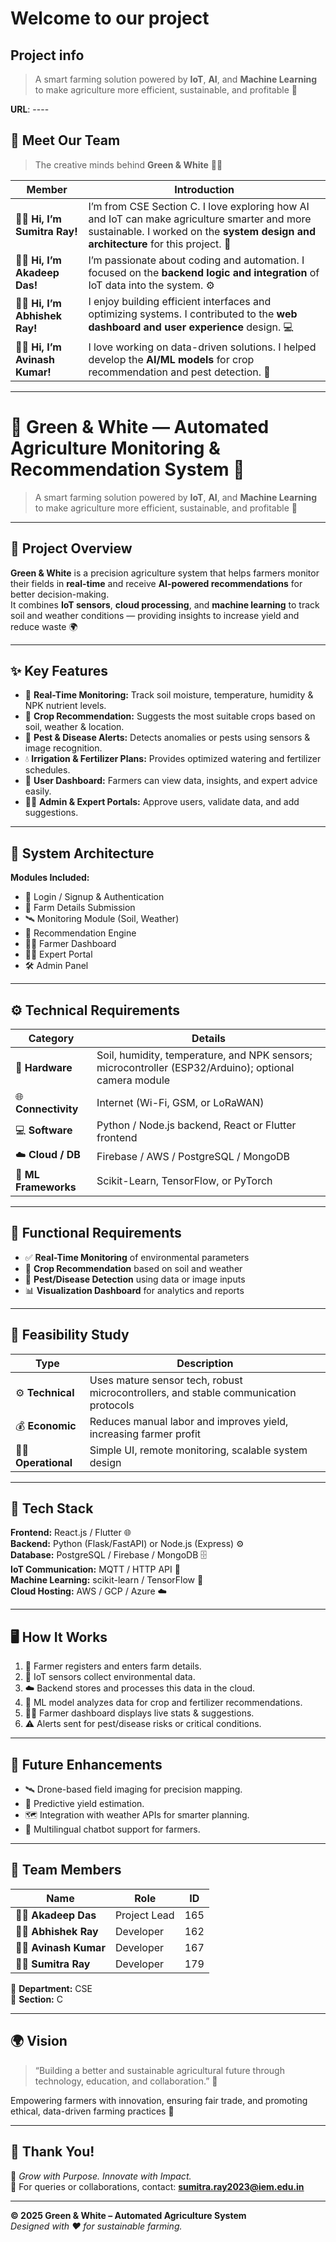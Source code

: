 # Welcome to our project

## Project info
> A smart farming solution powered by **IoT**, **AI**, and **Machine Learning** to make agriculture more efficient, sustainable, and profitable 🌱


**URL**: ----

## 👋 Meet Our Team

> The creative minds behind **Green & White** 🌾💡

| Member | Introduction |
|---------|---------------|
| 👩‍💻 **Hi, I’m Sumitra Ray!** | I’m from CSE Section C. I love exploring how AI and IoT can make agriculture smarter and more sustainable. I worked on the **system design and architecture** for this project. 🌱 |
| 👨‍💻 **Hi, I’m Akadeep Das!** | I’m passionate about coding and automation. I focused on the **backend logic and integration** of IoT data into the system. ⚙️ |
| 👨‍💻 **Hi, I’m Abhishek Ray!** | I enjoy building efficient interfaces and optimizing systems. I contributed to the **web dashboard and user experience** design. 💻 |
| 👨‍💻 **Hi, I’m Avinash Kumar!** | I love working on data-driven solutions. I helped develop the **AI/ML models** for crop recommendation and pest detection. 🤖 |

---

# 🌾 Green & White — Automated Agriculture Monitoring & Recommendation System 🤖

> A smart farming solution powered by **IoT**, **AI**, and **Machine Learning** to make agriculture more efficient, sustainable, and profitable 🌱

---

## 🚀 Project Overview
**Green & White** is a precision agriculture system that helps farmers monitor their fields in **real-time** and receive **AI-powered recommendations** for better decision-making.  
It combines **IoT sensors**, **cloud processing**, and **machine learning** to track soil and weather conditions — providing insights to increase yield and reduce waste 🌍

---

## ✨ Key Features
- 📡 **Real-Time Monitoring:** Track soil moisture, temperature, humidity & NPK nutrient levels.  
- 🌾 **Crop Recommendation:** Suggests the most suitable crops based on soil, weather & location.  
- 🐛 **Pest & Disease Alerts:** Detects anomalies or pests using sensors & image recognition.  
- 💧 **Irrigation & Fertilizer Plans:** Provides optimized watering and fertilizer schedules.  
- 📱 **User Dashboard:** Farmers can view data, insights, and expert advice easily.  
- 👨‍💻 **Admin & Expert Portals:** Approve users, validate data, and add suggestions.  

---

## 🧠 System Architecture

**Modules Included:**
- 👤 Login / Signup & Authentication  
- 🧾 Farm Details Submission  
- 🛰️ Monitoring Module (Soil, Weather)  
- 🧮 Recommendation Engine  
- 🧑‍🌾 Farmer Dashboard  
- 🧑‍🏫 Expert Portal  
- 🛠️ Admin Panel  

---

## ⚙️ Technical Requirements
| Category | Details |
|-----------|----------|
| 🧩 **Hardware** | Soil, humidity, temperature, and NPK sensors; microcontroller (ESP32/Arduino); optional camera module |
| 🌐 **Connectivity** | Internet (Wi-Fi, GSM, or LoRaWAN) |
| 💻 **Software** | Python / Node.js backend, React or Flutter frontend |
| ☁️ **Cloud / DB** | Firebase / AWS / PostgreSQL / MongoDB |
| 🧠 **ML Frameworks** | Scikit-Learn, TensorFlow, or PyTorch |

---

## 🧩 Functional Requirements
- ✅ **Real-Time Monitoring** of environmental parameters  
- 🌱 **Crop Recommendation** based on soil and weather  
- 🚨 **Pest/Disease Detection** using data or image inputs  
- 📊 **Visualization Dashboard** for analytics and reports  

---

## 🔬 Feasibility Study
| Type | Description |
|------|--------------|
| ⚙️ **Technical** | Uses mature sensor tech, robust microcontrollers, and stable communication protocols |
| 💰 **Economic** | Reduces manual labor and improves yield, increasing farmer profit |
| 🧑‍🌾 **Operational** | Simple UI, remote monitoring, scalable system design |

---

## 🧱 Tech Stack
**Frontend:** React.js / Flutter 🌐  
**Backend:** Python (Flask/FastAPI) or Node.js (Express) ⚙️  
**Database:** PostgreSQL / Firebase / MongoDB 🗄️  
**IoT Communication:** MQTT / HTTP API 📡  
**Machine Learning:** scikit-learn / TensorFlow 🧠  
**Cloud Hosting:** AWS / GCP / Azure ☁️  

---

## 🖥️ How It Works
1. 🌱 Farmer registers and enters farm details.  
2. 📶 IoT sensors collect environmental data.  
3. ☁️ Backend stores and processes this data in the cloud.  
4. 🤖 ML model analyzes data for crop and fertilizer recommendations.  
5. 🧑‍🌾 Farmer dashboard displays live stats & suggestions.  
6. ⚠️ Alerts sent for pest/disease risks or critical conditions.

---

## 🧠 Future Enhancements
- 🛰️ Drone-based field imaging for precision mapping.  
- 🌾 Predictive yield estimation.  
- 🗺️ Integration with weather APIs for smarter planning.  
- 💬 Multilingual chatbot support for farmers.  

---

## 👥 Team Members
| Name | Role | ID |
|------|------|----|
| 👨‍💻 **Akadeep Das** | Project Lead | 165 |
| 👨‍💻 **Abhishek Ray** | Developer | 162 |
| 👨‍💻 **Avinash Kumar** | Developer | 167 |
| 👩‍💻 **Sumitra Ray** | Developer | 179 |

📘 **Department:** CSE  
📍 **Section:** C  

---

## 🌍 Vision
> “Building a better and sustainable agricultural future through technology, education, and collaboration.” 🌾  

Empowering farmers with innovation, ensuring fair trade, and promoting ethical, data-driven farming practices 💚  

---

## 💚 Thank You!
🌱 *Grow with Purpose. Innovate with Impact.*  
📩 For queries or collaborations, contact: **sumitra.ray2023@iem.edu.in**

---

**© 2025 Green & White – Automated Agriculture System**  
*Designed with ❤️ for sustainable farming.*

